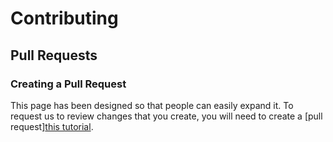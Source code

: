# Contributing

## Pull Requests

### Creating a Pull Request

This page has been designed so that people can easily expand it.
To request us to review changes that you create, you will need to create a [pull request][this tutorial](https://www.digitalocean.com/community/tutorials/how-to-create-a-pull-request-on-github).

